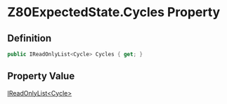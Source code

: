 # Z80ExpectedState.Cycles Property
## Definition

```c#
public IReadOnlyList<Cycle> Cycles { get; }
```

## Property Value

[IReadOnlyList&lt;Cycle&gt;](https://learn.microsoft.com/en-gb/dotnet/api/System.Collections.Generic.IReadOnlyList-1)
